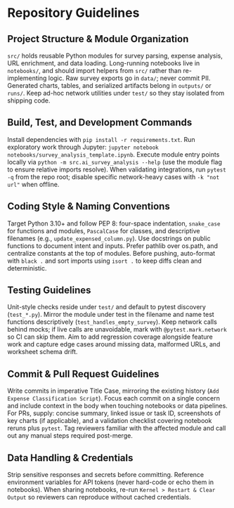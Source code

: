 # Repository Guidelines

## Project Structure & Module Organization
`src/` holds reusable Python modules for survey parsing, expense analysis, URL enrichment, and data loading. Long-running notebooks live in `notebooks/`, and should import helpers from `src/` rather than re-implementing logic. Raw survey exports go in `data/`; never commit PII. Generated charts, tables, and serialized artifacts belong in `outputs/` or `runs/`. Keep ad-hoc network utilities under `test/` so they stay isolated from shipping code.

## Build, Test, and Development Commands
Install dependencies with `pip install -r requirements.txt`. Run exploratory work through Jupyter: `jupyter notebook notebooks/survey_analysis_template.ipynb`. Execute module entry points locally via `python -m src.ai_survey_analysis --help` (use the module flag to ensure relative imports resolve). When validating integrations, run `pytest -q` from the repo root; disable specific network-heavy cases with `-k "not url"` when offline.

## Coding Style & Naming Conventions
Target Python 3.10+ and follow PEP 8: four-space indentation, `snake_case` for functions and modules, `PascalCase` for classes, and descriptive filenames (e.g., `update_expensed_column.py`). Use docstrings on public functions to document intent and inputs. Prefer pathlib over os.path, and centralize constants at the top of modules. Before pushing, auto-format with `black .` and sort imports using `isort .` to keep diffs clean and deterministic.

## Testing Guidelines
Unit-style checks reside under `test/` and default to pytest discovery (`test_*.py`). Mirror the module under test in the filename and name test functions descriptively (`test_handles_empty_survey`). Keep network calls behind mocks; if live calls are unavoidable, mark with `@pytest.mark.network` so CI can skip them. Aim to add regression coverage alongside feature work and capture edge cases around missing data, malformed URLs, and worksheet schema drift.

## Commit & Pull Request Guidelines
Write commits in imperative Title Case, mirroring the existing history (`Add Expense Classification Script`). Focus each commit on a single concern and include context in the body when touching notebooks or data pipelines. For PRs, supply: concise summary, linked issue or task ID, screenshots of key charts (if applicable), and a validation checklist covering notebook reruns plus `pytest`. Tag reviewers familiar with the affected module and call out any manual steps required post-merge.

## Data Handling & Credentials
Strip sensitive responses and secrets before committing. Reference environment variables for API tokens (never hard-code or echo them in notebooks). When sharing notebooks, re-run `Kernel > Restart & Clear Output` so reviewers can reproduce without cached credentials.
